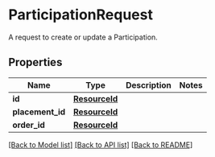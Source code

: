 # ParticipationRequest

A request to create or update a Participation.

## Properties
Name | Type | Description | Notes
------------ | ------------- | ------------- | -------------
**id** | [**ResourceId**](ResourceId.md) |  | 
**placement_id** | [**ResourceId**](ResourceId.md) |  | 
**order_id** | [**ResourceId**](ResourceId.md) |  | 

[[Back to Model list]](../README.md#documentation-for-models) [[Back to API list]](../README.md#documentation-for-api-endpoints) [[Back to README]](../README.md)


